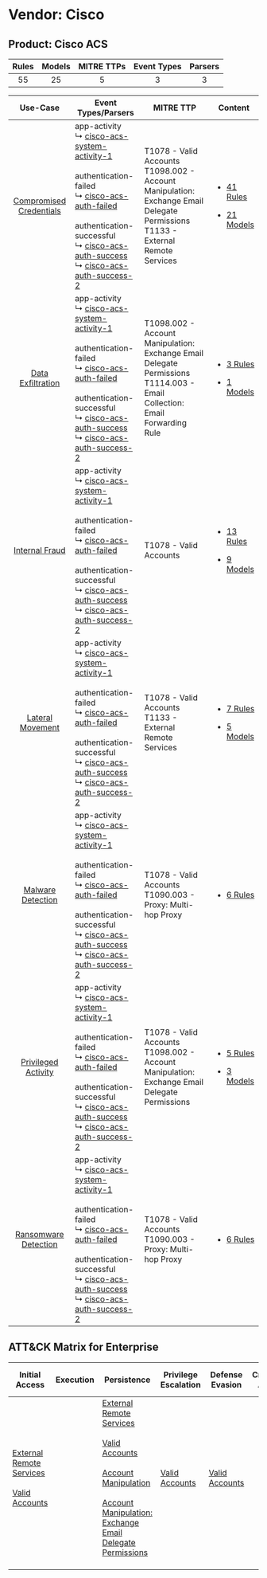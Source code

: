 Vendor: Cisco
=============
Product: Cisco ACS
------------------
| Rules | Models | MITRE TTPs | Event Types | Parsers |
|:-----:|:------:|:----------:|:-----------:|:-------:|
|  55   |   25   |     5      |      3      |    3    |

|                                  Use-Case                                  | Event Types/Parsers                                                                                                                                                                                                                                                                                                                                                                                                           | MITRE TTP                                                                                                                               | Content                                                                                                              |
|:--------------------------------------------------------------------------:| ----------------------------------------------------------------------------------------------------------------------------------------------------------------------------------------------------------------------------------------------------------------------------------------------------------------------------------------------------------------------------------------------------------------------------- | --------------------------------------------------------------------------------------------------------------------------------------- | -------------------------------------------------------------------------------------------------------------------- |
| [Compromised Credentials](../../../UseCases/uc_compromised_credentials.md) |  app-activity<br> ↳ [cisco-acs-system-activity-1](Parsers/parserContent_cisco-acs-system-activity-1.md)<br><br> authentication-failed<br> ↳ [cisco-acs-auth-failed](Parsers/parserContent_cisco-acs-auth-failed.md)<br><br> authentication-successful<br> ↳ [cisco-acs-auth-success](Parsers/parserContent_cisco-acs-auth-success.md)<br> ↳ [cisco-acs-auth-success-2](Parsers/parserContent_cisco-acs-auth-success-2.md)<br> | T1078 - Valid Accounts<br>T1098.002 - Account Manipulation: Exchange Email Delegate Permissions<br>T1133 - External Remote Services<br> | [<ul><li>41 Rules</li></ul><ul><li>21 Models</li></ul>](Rules_Models/r_m_cisco_cisco_acs_Compromised_Credentials.md) |
|       [Data Exfiltration](../../../UseCases/uc_data_exfiltration.md)       |  app-activity<br> ↳ [cisco-acs-system-activity-1](Parsers/parserContent_cisco-acs-system-activity-1.md)<br><br> authentication-failed<br> ↳ [cisco-acs-auth-failed](Parsers/parserContent_cisco-acs-auth-failed.md)<br><br> authentication-successful<br> ↳ [cisco-acs-auth-success](Parsers/parserContent_cisco-acs-auth-success.md)<br> ↳ [cisco-acs-auth-success-2](Parsers/parserContent_cisco-acs-auth-success-2.md)<br> | T1098.002 - Account Manipulation: Exchange Email Delegate Permissions<br>T1114.003 - Email Collection: Email Forwarding Rule<br>        | [<ul><li>3 Rules</li></ul><ul><li>1 Models</li></ul>](Rules_Models/r_m_cisco_cisco_acs_Data_Exfiltration.md)         |
|          [Internal Fraud](../../../UseCases/uc_internal_fraud.md)          |  app-activity<br> ↳ [cisco-acs-system-activity-1](Parsers/parserContent_cisco-acs-system-activity-1.md)<br><br> authentication-failed<br> ↳ [cisco-acs-auth-failed](Parsers/parserContent_cisco-acs-auth-failed.md)<br><br> authentication-successful<br> ↳ [cisco-acs-auth-success](Parsers/parserContent_cisco-acs-auth-success.md)<br> ↳ [cisco-acs-auth-success-2](Parsers/parserContent_cisco-acs-auth-success-2.md)<br> | T1078 - Valid Accounts<br>                                                                                                              | [<ul><li>13 Rules</li></ul><ul><li>9 Models</li></ul>](Rules_Models/r_m_cisco_cisco_acs_Internal_Fraud.md)           |
|        [Lateral Movement](../../../UseCases/uc_lateral_movement.md)        |  app-activity<br> ↳ [cisco-acs-system-activity-1](Parsers/parserContent_cisco-acs-system-activity-1.md)<br><br> authentication-failed<br> ↳ [cisco-acs-auth-failed](Parsers/parserContent_cisco-acs-auth-failed.md)<br><br> authentication-successful<br> ↳ [cisco-acs-auth-success](Parsers/parserContent_cisco-acs-auth-success.md)<br> ↳ [cisco-acs-auth-success-2](Parsers/parserContent_cisco-acs-auth-success-2.md)<br> | T1078 - Valid Accounts<br>T1133 - External Remote Services<br>                                                                          | [<ul><li>7 Rules</li></ul><ul><li>5 Models</li></ul>](Rules_Models/r_m_cisco_cisco_acs_Lateral_Movement.md)          |
|       [Malware Detection](../../../UseCases/uc_malware_detection.md)       |  app-activity<br> ↳ [cisco-acs-system-activity-1](Parsers/parserContent_cisco-acs-system-activity-1.md)<br><br> authentication-failed<br> ↳ [cisco-acs-auth-failed](Parsers/parserContent_cisco-acs-auth-failed.md)<br><br> authentication-successful<br> ↳ [cisco-acs-auth-success](Parsers/parserContent_cisco-acs-auth-success.md)<br> ↳ [cisco-acs-auth-success-2](Parsers/parserContent_cisco-acs-auth-success-2.md)<br> | T1078 - Valid Accounts<br>T1090.003 - Proxy: Multi-hop Proxy<br>                                                                        | [<ul><li>6 Rules</li></ul>](Rules_Models/r_m_cisco_cisco_acs_Malware_Detection.md)                                   |
|     [Privileged Activity](../../../UseCases/uc_privileged_activity.md)     |  app-activity<br> ↳ [cisco-acs-system-activity-1](Parsers/parserContent_cisco-acs-system-activity-1.md)<br><br> authentication-failed<br> ↳ [cisco-acs-auth-failed](Parsers/parserContent_cisco-acs-auth-failed.md)<br><br> authentication-successful<br> ↳ [cisco-acs-auth-success](Parsers/parserContent_cisco-acs-auth-success.md)<br> ↳ [cisco-acs-auth-success-2](Parsers/parserContent_cisco-acs-auth-success-2.md)<br> | T1078 - Valid Accounts<br>T1098.002 - Account Manipulation: Exchange Email Delegate Permissions<br>                                     | [<ul><li>5 Rules</li></ul><ul><li>3 Models</li></ul>](Rules_Models/r_m_cisco_cisco_acs_Privileged_Activity.md)       |
|    [Ransomware Detection](../../../UseCases/uc_ransomware_detection.md)    |  app-activity<br> ↳ [cisco-acs-system-activity-1](Parsers/parserContent_cisco-acs-system-activity-1.md)<br><br> authentication-failed<br> ↳ [cisco-acs-auth-failed](Parsers/parserContent_cisco-acs-auth-failed.md)<br><br> authentication-successful<br> ↳ [cisco-acs-auth-success](Parsers/parserContent_cisco-acs-auth-success.md)<br> ↳ [cisco-acs-auth-success-2](Parsers/parserContent_cisco-acs-auth-success-2.md)<br> | T1078 - Valid Accounts<br>T1090.003 - Proxy: Multi-hop Proxy<br>                                                                        | [<ul><li>6 Rules</li></ul>](Rules_Models/r_m_cisco_cisco_acs_Ransomware_Detection.md)                                |

ATT&CK Matrix for Enterprise
----------------------------
| Initial Access                                                                                                                                   | Execution | Persistence                                                                                                                                                                                                                                                                                                                                 | Privilege Escalation                                                | Defense Evasion                                                     | Credential Access | Discovery | Lateral Movement | Collection                                                                                                                                                            | Command and Control                                                                                                                       | Exfiltration | Impact |
| ------------------------------------------------------------------------------------------------------------------------------------------------ | --------- | ------------------------------------------------------------------------------------------------------------------------------------------------------------------------------------------------------------------------------------------------------------------------------------------------------------------------------------------- | ------------------------------------------------------------------- | ------------------------------------------------------------------- | ----------------- | --------- | ---------------- | --------------------------------------------------------------------------------------------------------------------------------------------------------------------- | ----------------------------------------------------------------------------------------------------------------------------------------- | ------------ | ------ |
| [External Remote Services](https://attack.mitre.org/techniques/T1133)<br><br>[Valid Accounts](https://attack.mitre.org/techniques/T1078)<br><br> |           | [External Remote Services](https://attack.mitre.org/techniques/T1133)<br><br>[Valid Accounts](https://attack.mitre.org/techniques/T1078)<br><br>[Account Manipulation](https://attack.mitre.org/techniques/T1098)<br><br>[Account Manipulation: Exchange Email Delegate Permissions](https://attack.mitre.org/techniques/T1098/002)<br><br> | [Valid Accounts](https://attack.mitre.org/techniques/T1078)<br><br> | [Valid Accounts](https://attack.mitre.org/techniques/T1078)<br><br> |                   |           |                  | [Email Collection](https://attack.mitre.org/techniques/T1114)<br><br>[Email Collection: Email Forwarding Rule](https://attack.mitre.org/techniques/T1114/003)<br><br> | [Proxy: Multi-hop Proxy](https://attack.mitre.org/techniques/T1090/003)<br><br>[Proxy](https://attack.mitre.org/techniques/T1090)<br><br> |              |        |